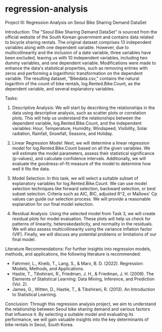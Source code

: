 # regression-analysis
Project III: Regression Analysis on Seoul Bike Sharing Demand DataSet

Introduction:
The "Seoul Bike Sharing Demand DataSet" is sourced from the official website of the South Korean government and contains data related to bicycle sharing rentals. The original dataset comprises 13 independent variables along with one dependent variable. However, due to multicollinearity and the inclusion of a date variable, three variables have been excluded, leaving us with 10 independent variables, including two dummy variables, and one dependent variable. Modifications were made to enhance the data's statistical properties, such as removing entries with zeros and performing a logarithmic transformation on the dependent variable. The resulting dataset, "Bikedata.csv," contains the natural logarithm of the count of bike rentals, log.Rented.Bike.Count, as the dependent variable, and several explanatory variables.

Tasks:

1. Descriptive Analysis:
We will start by describing the relationships in the data using descriptive analysis, such as scatter plots or correlation plots. This will help us understand the relationships between the dependent variable, log.Rented.Bike.Count, and the independent variables: Hour, Temperature, Humidity, Windspeed, Visibility, Solar radiation, Rainfall, Snowfall, Seasons, and Holiday.

2. Linear Regression Model:
Next, we will determine a linear regression model for log.Rented.Bike.Count based on all the given variables. We will estimate the model parameters, assess their statistical significance (p-values), and calculate confidence intervals. Additionally, we will evaluate the goodness-of-fit measure of the model to determine how well it fits the data.

3. Model Selection:
In this task, we will select a suitable subset of explanatory variables for log.Rented.Bike.Count. We can use model selection techniques like forward selection, backward selection, or best subset selection. Criteria such as AIC, BIC, adjusted R^2, or Mallows' Cp values can guide our selection process. We will provide a reasonable explanation for our final model selection.

4. Residual Analysis:
Using the selected model from Task 3, we will create residual plots for model evaluation. These plots will help us check for patterns of linearity, heteroskedasticity, and normality in the residuals. We will also assess multicollinearity using the variance inflation factor (VIF). Finally, we will discuss any potential problems or limitations of our final model.

Literature Recommendations:
For further insights into regression models, methods, and applications, the following literature is recommended:
- Fahrmeir, L., Kneib, T., Lang, S., & Marx, B. D. (2022). Regression: Models, Methods, and Applications.
- Hastie, T., Tibshirani, R., Friedman, J. H., & Friedman, J. H. (2009). The Elements of Statistical Learning: Data Mining, Inference, and Prediction (Vol. 2).
- James, G., Witten, D., Hastie, T., & Tibshirani, R. (2013). An Introduction to Statistical Learning.

Conclusion:
Through this regression analysis project, we aim to understand the relationship between Seoul bike sharing demand and various factors that influence it. By selecting a suitable model and evaluating its performance, we will gain valuable insights into the key determinants of bike rentals in Seoul, South Korea.
